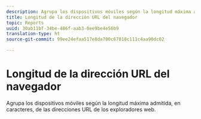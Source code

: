 ```yaml
---
description: Agrupa los dispositivos móviles según la longitud máxima admitida, en caracteres, de las direcciones URL de los exploradores web.
title: Longitud de la dirección URL del navegador
topic: Reports
uuid: 30ab11bf-34be-486f-aab3-0ee9be4e56b9
translation-type: ht
source-git-commit: 99ee24efaa517e8da700c67818c111c4aa90dc02

---
```



# Longitud de la dirección URL del navegador

Agrupa los dispositivos móviles según la longitud máxima admitida, en caracteres, de las direcciones URL de los exploradores web.

